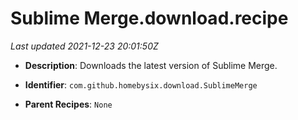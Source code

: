 # Sublime Merge.download.recipe

_Last updated 2021-12-23 20:01:50Z_

- **Description**: Downloads the latest version of Sublime Merge.

- **Identifier**: `com.github.homebysix.download.SublimeMerge`

- **Parent Recipes**: `None`
